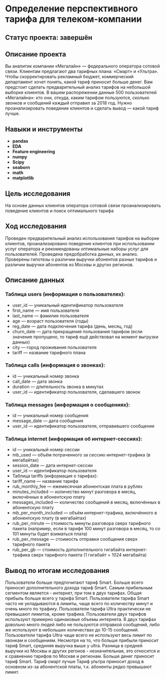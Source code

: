 # Определение перспективного тарифа для телеком-компании

## Статус проекта: завершён

## Описание проекта

Вы аналитик компании «Мегалайн» — федерального оператора сотовой связи. Клиентам предлагают два тарифных плана: «Смарт» и «Ультра». Чтобы скорректировать рекламный бюджет, коммерческий департамент хочет понять, какой тариф приносит больше денег.
Вам предстоит сделать предварительный анализ тарифов на небольшой выборке клиентов. В вашем распоряжении данные 500 пользователей «Мегалайна»: кто они, откуда, каким тарифом пользуются, сколько звонков и сообщений каждый отправил за 2018 год. Нужно проанализировать поведение клиентов и сделать вывод — какой тариф лучше.

## Навыки и инструменты

- **pandas**
- **EDA**
- **Feature engineering**
- **numpy**
- **Scipy**
- **seaborn**
- **math**
- **matplotlib**

## Цель исследования

На основе данных клиентов оператора сотовой связи проанализировать поведение клиентов и поиск оптимального тарифа

## Ход исследования

Проведен предварительный анализ использования тарифов на выборке клиентов,
проанализировано поведение клиентов при использовании услуг оператора и
рекомендованы оптимальные наборы услуг для пользователей. Проведена предобработка
данных, их анализ. Проверены гипотезы о различии выручки абонентов разных тарифов и
различии выручки абонентов из Москвы и других регионов.

## Описание данных
### Таблица users (информация о пользователях):
- user_id — уникальный идентификатор пользователя
- first_name — имя пользователя
- last_name — фамилия пользователя
- age — возраст пользователя (годы)
- reg_date — дата подключения тарифа (день, месяц, год)
- churn_date — дата прекращения пользования тарифом (если значение пропущено, то тариф ещё действовал на момент выгрузки данных)
- city — город проживания пользователя
- tariff — название тарифного плана
### Таблица calls (информация о звонках):
- id — уникальный номер звонка
- call_date — дата звонка
- duration — длительность звонка в минутах
- user_id — идентификатор пользователя, сделавшего звонок
### Таблица messages (информация о сообщениях):
- id — уникальный номер сообщения
- message_date — дата сообщения
- user_id — идентификатор пользователя, отправившего сообщение
### Таблица internet (информация об интернет-сессиях):
- id — уникальный номер сессии
- mb_used — объём потраченного за сессию интернет-трафика (в мегабайтах)
- session_date — дата интернет-сессии
- user_id — идентификатор пользователя
- Таблица tariffs (информация о тарифах):
- tariff_name — название тарифа
- rub_monthly_fee — ежемесячная абонентская плата в рублях
- minutes_included — количество минут разговора в месяц, включённых в абонентскую плату
- messages_included — количество сообщений в месяц, включённых в абонентскую плату
- mb_per_month_included — объём интернет-трафика, включённого в абонентскую плату (в мегабайтах)
- rub_per_minute — стоимость минуты разговора сверх тарифного пакета (например, если в тарифе 100 минут разговора в месяц, то со 101 минуты будет взиматься плата)
- rub_per_message — стоимость отправки сообщения сверх тарифного пакета
- rub_per_gb — стоимость дополнительного гигабайта интернет-трафика сверх тарифного пакета (1 гигабайт = 1024 мегабайта)

## Вывод по итогам исследования
Пользователи больше предпочитают тариф Smart. Больше всего приносит дополнительного дохода тариф Smart. Самым прибильным сегментом является - интернет, при том в двух тарифах. Общая прибыль больше всего у тарифа Smart. Пользователи тарифа Smart часто не укладываются в лимиты, чаще всего по количеству минут и очень много по трафику. Пользователи тарифа Ultra практически не превышают лимитов, кроме трафика. Пользователи двух тарифов используют примерно одинаковые объемы интернета. В двух тарифах довольно много людей либо не пользуются отправкой сообщений, либо же используют в небольших количествах до 10-15 сообщений. Пользователи тарифа Ultra чаще всего не используют весь лимит по звонкам и сообщениям. Несмотря на то, что больше прибыли приносит тариф Smart, среднняя выручка выше у ultra. Разница в средней выручки из Москвы и других регонов - незначительная, это относится и к сравнению тарифов по Москве и регионам. Больше денег приносит тариф Smart. Тариф смарт лучше Тариф ультра приносит доход в основном из-за абонентской платы, т.к. абоненты редко превышают лимит.
